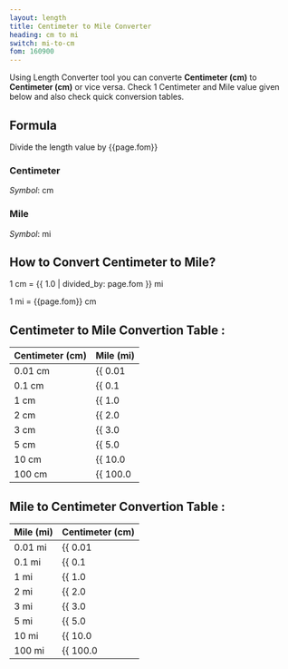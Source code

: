 ```yaml
---
layout: length
title: Centimeter to Mile Converter
heading: cm to mi
switch: mi-to-cm
fom: 160900
---
```


Using Length Converter tool you can converte **Centimeter (cm)** to **Centimeter (cm)** or vice versa. Check 1 Centimeter and Mile value given below and also check quick conversion tables.

## Formula
Divide the length value by {{page.fom}}

### Centimeter
*Symbol*: cm

### Mile
*Symbol*: mi

## How to Convert Centimeter to Mile?
1 cm = {{ 1.0 | divided_by: page.fom }} mi

1 mi = {{page.fom}} cm

## Centimeter to Mile Convertion Table :

| Centimeter (cm) | Mile (mi) |
| ---- | ---- |
| 0.01 cm | {{ 0.01 | divided_by: page.fom | round: 12 }} mi |
| 0.1 cm | {{ 0.1 | divided_by: page.fom | round: 12 }} mi |
| 1 cm | {{ 1.0 | divided_by: page.fom | round: 12 }} mi |
| 2 cm | {{ 2.0 | divided_by: page.fom | round: 12 }} mi |
| 3 cm | {{ 3.0 | divided_by: page.fom | round: 12 }} mi |
| 5 cm | {{ 5.0 | divided_by: page.fom | round: 12 }} mi |
| 10 cm | {{ 10.0 | divided_by: page.fom | round: 12 }} mi |
| 100 cm | {{ 100.0 | divided_by: page.fom | round: 12 }} mi |

## Mile to Centimeter Convertion Table :

| Mile (mi) | Centimeter (cm) |
| ---- | ---- |
| 0.01 mi | {{ 0.01 | times: page.fom | round: 12 }} cm |
| 0.1 mi | {{ 0.1 | times: page.fom | round: 12 }} cm |
| 1 mi | {{ 1.0 | times: page.fom | round: 12 }} cm |
| 2 mi | {{ 2.0 | times: page.fom | round: 12 }} cm |
| 3 mi | {{ 3.0 | times: page.fom | round: 12 }} cm |
| 5 mi | {{ 5.0 | times: page.fom | round: 12 }} cm |
| 10 mi | {{ 10.0 | times: page.fom | round: 12 }} cm |
| 100 mi | {{ 100.0 | times: page.fom | round: 12 }} cm |

<script>
selectInput[3].selected = true
selectOutput[9].selected = true
</script>
